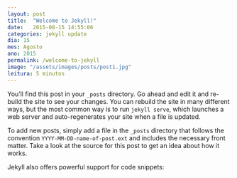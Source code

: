```yaml
---
layout: post
title:  "Welcome to Jekyll!"
date:   2015-08-15 14:55:06
categories: jekyll update
dia: 15
mes: Agosto
ano: 2015
permalink: /welcome-to-jekyll
image: "/assets/images/posts/post1.jpg"
leitura: 5 minutos
---
```

You’ll find this post in your `_posts` directory. Go ahead and edit it and re-build the site to see your changes. You can rebuild the site in many different ways, but the most common way is to run `jekyll serve`, which launches a web server and auto-regenerates your site when a file is updated.

To add new posts, simply add a file in the `_posts` directory that follows the convention `YYYY-MM-DD-name-of-post.ext` and includes the necessary front matter. Take a look at the source for this post to get an idea about how it works.

Jekyll also offers powerful support for code snippets:

